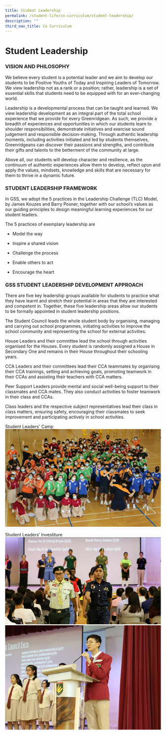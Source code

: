 ```yaml
---
title: Student Leadership
permalink: /student-life/co-curriculum/student-leadership/
description: ""
third_nav_title: Co Curriculum
---
```

# **Student Leadership**



### VISION AND PHILOSOPHY

We believe every student is a potential leader and we aim to develop our students to be Positive Youths of Today and Inspiring Leaders of Tomorrow. We view leadership not as a rank or a position; rather, leadership is a set of essential skills that students need to be equipped with for an ever-changing world.

Leadership is a developmental process that can be taught and learned. We view leadership development as an integral part of the total school experience that we provide for every Greenridgean. As such, we provide a breadth of experiences and opportunities in which our students learn to shoulder responsibilities, demonstrate initiatives and exercise sound judgement and responsible decision-making. Through authentic leadership moments, including activities initiated and led by students themselves, Greenridgeans can discover their passions and strengths, and contribute their gifts and talents to the betterment of the community at large.

Above all, our students will develop character and resilience, as the continuum of authentic experiences allow them to develop, reflect upon and apply the values, mindsets, knowledge and skills that are necessary for them to thrive in a dynamic future.

  

### STUDENT LEADERSHIP FRAMEWORK

In GSS, we adopt the 5 practices in the Leadership Challenge (TLC) Model, by James Kouzes and Barry Posner, together with our school’s values as our guiding principles to design meaningful learning experiences for our student leaders. 

The 5 practices of exemplary leadership are 

*   Model the way
    
*   Inspire a shared vision
    
*   Challenge the process
    
*   Enable others to act
    
*   Encourage the heart
    

### GSS STUDENT LEADERSHIP DEVELOPMENT APPROACH

There are five key leadership groups available for students to practice what they have learnt and stretch their potential in areas that they are interested and competent in. Together, these five leadership areas allow our students to be formally appointed in student leadership positions.

The Student Council leads the whole student body by organising, managing and carrying out school programmes, initiating activities to improve the school community and representing the school for external activities.

House Leaders and their committee lead the school through activities organised for the Houses. Every student is randomly assigned a House in Secondary One and remains in their House throughout their schooling years.

CCA Leaders and their committees lead their CCA teammates by organising their CCA trainings, setting and achieving goals, promoting teamwork in their CCAs and assisting their teachers with CCA matters.

Peer Support Leaders provide mental and social well-being support to their classmates and CCA mates. They also conduct activities to foster teamwork in their class and CCAs.

Class leaders and the respective subject representatives lead their class in class matters, ensuring safety, encouraging their classmates to seek improvement and participating actively in school activities. 

Student Leaders' Camp
![](/images/SL2.png)

Student Leaders’ Investiture
![](/images/SL3.png)
![](/images/SL4.png)